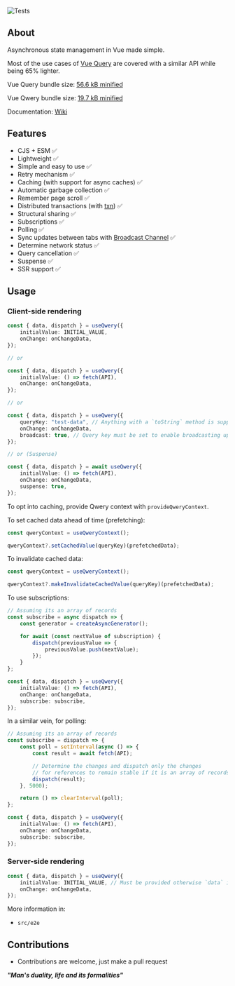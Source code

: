 ![Tests](https://github.com/nmathew98/qwery/actions/workflows/main.yml/badge.svg)

## About

Asynchronous state management in Vue made simple.

Most of the use cases of [Vue Query](https://tanstack.com/query/latest/) are covered with a similar API while being 65% lighter.

Vue Query bundle size: [56.6 kB minified](https://bundlephobia.com/package/@tanstack/vue-query)

Vue Qwery bundle size: [19.7 kB minified](https://bundlephobia.com/package/@b.s/vue-qwery)

Documentation: [Wiki](https://github.com/nmathew98/qwery/wiki/1.-Introduction)

## Features

-   CJS + ESM ✅
-   Lightweight ✅
-   Simple and easy to use ✅
-   Retry mechanism ✅
-   Caching (with support for async caches) ✅
-   Automatic garbage collection ✅
-   Remember page scroll ✅
-   Distributed transactions (with [txn](https://www.npmjs.com/package/@b.s/txn)) ✅
-   Structural sharing ✅
-   Subscriptions ✅
-   Polling ✅
-   Sync updates between tabs with [Broadcast Channel](https://developer.mozilla.org/en-US/docs/Web/API/Broadcast_Channel_API) ✅
-   Determine network status ✅
-   Query cancellation ✅
-   Suspense ✅
-   SSR support ✅

## Usage

### Client-side rendering

```typescript
const { data, dispatch } = useQwery({
	initialValue: INITIAL_VALUE,
	onChange: onChangeData,
});

// or

const { data, dispatch } = useQwery({
	initialValue: () => fetch(API),
	onChange: onChangeData,
});

// or

const { data, dispatch } = useQwery({
	queryKey: "test-data", // Anything with a `toString` method is supported
	onChange: onChangeData,
	broadcast: true, // Query key must be set to enable broadcasting updates between tabs
});

// or (Suspense)

const { data, dispatch } = await useQwery({
	initialValue: () => fetch(API),
	onChange: onChangeData,
	suspense: true,
});
```

To opt into caching, provide Qwery context with `provideQweryContext`.

To set cached data ahead of time (prefetching):

```typescript
const qweryContext = useQweryContext();

qweryContext?.setCachedValue(queryKey)(prefetchedData);
```

To invalidate cached data:

```typescript
const qweryContext = useQweryContext();

qweryContext?.makeInvalidateCachedValue(queryKey)(prefetchedData);
```

To use subscriptions:

```typescript
// Assuming its an array of records
const subscribe = async dispatch => {
	const generator = createAsyncGenerator();

	for await (const nextValue of subscription) {
		dispatch(previousValue => {
			previousValue.push(nextValue);
		});
	}
};

const { data, dispatch } = useQwery({
	initialValue: () => fetch(API),
	onChange: onChangeData,
	subscribe: subscribe,
});
```

In a similar vein, for polling:

```typescript
// Assuming its an array of records
const subscribe = dispatch => {
	const poll = setInterval(async () => {
		const result = await fetch(API);

		// Determine the changes and dispatch only the changes
		// for references to remain stable if it is an array of records
		dispatch(result);
	}, 5000);

	return () => clearInterval(poll);
};

const { data, dispatch } = useQwery({
	initialValue: () => fetch(API),
	onChange: onChangeData,
	subscribe: subscribe,
});
```

### Server-side rendering

```typescript
const { data, dispatch } = useQwery({
	initialValue: INITIAL_VALUE, // Must be provided otherwise `data` is `undefined`
	onChange: onChangeData,
});
```

More information in:

-   `src/e2e`

## Contributions

-   Contributions are welcome, just make a pull request

**_"Man's duality, life and its formalities"_**
